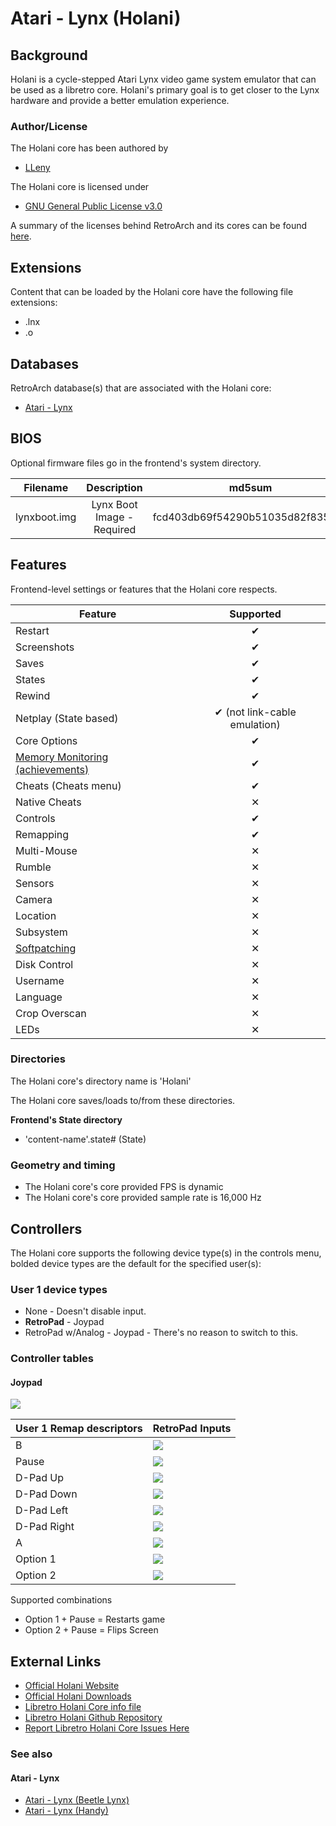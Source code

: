 # Atari - Lynx (Holani)

## Background

Holani is a cycle-stepped Atari Lynx video game system emulator that can be used as a libretro core.  Holani's primary goal is to get closer to the Lynx hardware and provide a better emulation experience.

### Author/License

The Holani core has been authored by

- [LLeny](https://github.com/LLeny)

The Holani core is licensed under

- [GNU General Public License v3.0](https://github.com/LLeny/holani/blob/main/LICENSE)

A summary of the licenses behind RetroArch and its cores can be found [here](../development/licenses.md).

## Extensions

Content that can be loaded by the Holani core have the following file extensions:

- .lnx
- .o

## Databases

RetroArch database(s) that are associated with the Holani core:

- [Atari - Lynx](https://github.com/libretro/libretro-database/blob/master/rdb/Atari%20-%20Lynx.rdb)

## BIOS

Optional firmware files go in the frontend's system directory.

|   Filename    |    Description             |              md5sum              |
|:-------------:|:--------------------------:|:--------------------------------:|
| lynxboot.img  | Lynx Boot Image - Required | fcd403db69f54290b51035d82f835e7b |

## Features

Frontend-level settings or features that the Holani core respects.

| Feature           | Supported |
|-------------------|:---------:|
| Restart           | ✔         |
| Screenshots       | ✔         |
| Saves             | ✔         |
| States            | ✔         |
| Rewind            | ✔         |
| Netplay (State based) | ✔ (not link-cable emulation) |
| Core Options      | ✔         |
| [Memory Monitoring (achievements)](../guides/memorymonitoring.md) | ✔         |
| Cheats (Cheats menu) | ✔         |
| Native Cheats     | ✕         |
| Controls          | ✔         |
| Remapping         | ✔         |
| Multi-Mouse       | ✕         |
| Rumble            | ✕         |
| Sensors           | ✕         |
| Camera            | ✕         |
| Location          | ✕         |
| Subsystem         | ✕         |
| [Softpatching](../guides/softpatching.md) | ✕         |
| Disk Control      | ✕         |
| Username          | ✕         |
| Language          | ✕         |
| Crop Overscan     | ✕         |
| LEDs              | ✕         |

### Directories

The Holani core's directory name is 'Holani'

The Holani core saves/loads to/from these directories.

**Frontend's State directory**

- 'content-name'.state# (State)

### Geometry and timing

- The Holani core's core provided FPS is dynamic
- The Holani core's core provided sample rate is 16,000 Hz

## Controllers

The Holani core supports the following device type(s) in the controls menu, bolded device types are the default for the specified user(s):

### User 1 device types

- None - Doesn't disable input.
- **RetroPad** - Joypad
- RetroPad w/Analog - Joypad - There's no reason to switch to this.

### Controller tables

#### Joypad

![](../image/controller/lynx.png)

| User 1 Remap descriptors | RetroPad Inputs                             |
|--------------------------|---------------------------------------------|
| B                        | ![](../image/retropad/retro_b.png)          |
| Pause                    | ![](../image/retropad/retro_start.png)      |
| D-Pad Up                 | ![](../image/retropad/retro_dpad_up.png)    |
| D-Pad Down               | ![](../image/retropad/retro_dpad_down.png)  |
| D-Pad Left               | ![](../image/retropad/retro_dpad_left.png)  |
| D-Pad Right              | ![](../image/retropad/retro_dpad_right.png) |
| A                        | ![](../image/retropad/retro_a.png)          |
| Option 1                 | ![](../image/retropad/retro_l1.png)         |
| Option 2                 | ![](../image/retropad/retro_r1.png)         |

Supported combinations

- Option 1 + Pause = Restarts game
- Option 2 + Pause = Flips Screen

## External Links

- [Official Holani Website](https://github.com/LLeny/holani-retro)
- [Official Holani Downloads](https://github.com/LLeny/holani-retro/releases)
- [Libretro Holani Core info file](https://github.com/libretro/libretro-super/blob/master/dist/info/holani_libretro.info)
- [Libretro Holani Github Repository](https://github.com/LLeny/holani-retro)
- [Report Libretro Holani Core Issues Here](https://github.com/LLeny/holani-retro/issues)

### See also

#### Atari - Lynx

- [Atari - Lynx (Beetle Lynx)](beetle_lynx.md)
- [Atari - Lynx (Handy)](handy.md)
